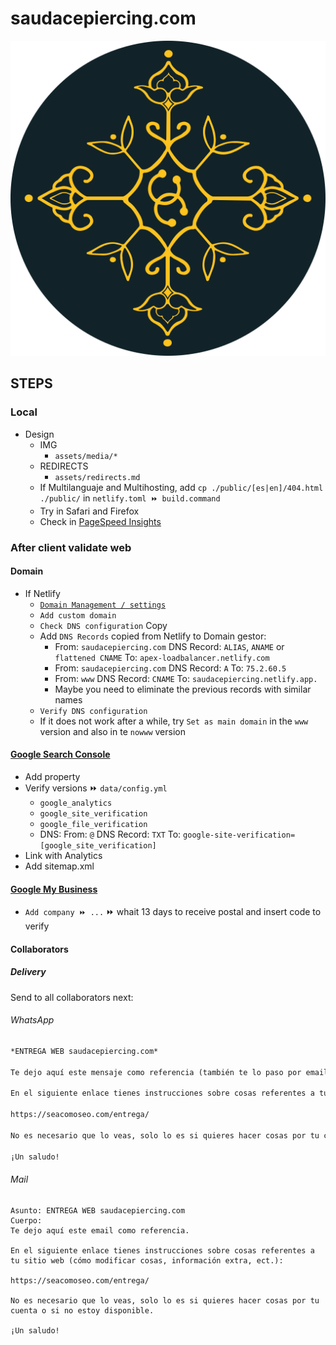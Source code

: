 # saudacepiercing.com

[![saudacepiercing.com](/assets/media/base/icon.png)](https://saudacepiercing.com/)


## STEPS


### Local

- Design
  - IMG
    - `assets/media/*`
  - REDIRECTS
    - `assets/redirects.md`
  - If Multilanguaje and Multihosting, add `cp ./public/[es|en]/404.html ./public/` in `netlify.toml ⏩ build.command`
  - Try in Safari and Firefox
  - Check in [PageSpeed Insights](https://pagespeed.web.dev/)


### After client validate web


#### Domain

- If Netlify
  - [`Domain Management / settings`](https://app.netlify.com/sites/saudacepiercing/settings/domain)
  - `Add custom domain`
  - `Check DNS configuration` Copy
  - Add `DNS Records` copied from Netlify to Domain gestor:
    - From: `saudacepiercing.com`
      DNS Record: `ALIAS`, `ANAME` or `flattened CNAME`
      To: `apex-loadbalancer.netlify.com`
    - From: `saudacepiercing.com`
      DNS Record: `A`
      To: `75.2.60.5`
    - From: `www`
      DNS Record: `CNAME`
      To: `saudacepiercing.netlify.app.`
    - Maybe you need to eliminate the previous records with similar names
  - `Verify DNS configuration`
  - If it does not work after a while, try `Set as main domain` in the `www` version and also in te `nowww` version


#### [Google Search Console](https://search.google.com/search-console)

- Add property
- Verify versions ⏩ `data/config.yml`
  - `google_analytics`
  - `google_site_verification`
  - `google_file_verification`
  - DNS:
    From: `@`
    DNS Record: `TXT`
    To: `google-site-verification=[google_site_verification]`
- Link with Analytics
- Add sitemap.xml


#### [Google My Business](https://business.google.com/)

- `Add company ⏩ ...` ⏩ whait 13 days to receive postal and insert code to verify


#### Collaborators

##### Delivery

Send to all collaborators next:

###### WhatsApp

```md
*ENTREGA WEB saudacepiercing.com*

Te dejo aquí este mensaje como referencia (también te lo paso por email con el asunto `ENTREGA WEB saudacepiercing.com`).

En el siguiente enlace tienes instrucciones sobre cosas referentes a tu sitio web (cómo modificar cosas, información extra, ect.):

https://seacomoseo.com/entrega/

No es necesario que lo veas, solo lo es si quieres hacer cosas por tu cuenta o si no estoy disponible.

¡Un saludo!
```

###### Mail

```
Asunto: ENTREGA WEB saudacepiercing.com
Cuerpo:
Te dejo aquí este email como referencia.

En el siguiente enlace tienes instrucciones sobre cosas referentes a tu sitio web (cómo modificar cosas, información extra, ect.):

https://seacomoseo.com/entrega/

No es necesario que lo veas, solo lo es si quieres hacer cosas por tu cuenta o si no estoy disponible.

¡Un saludo!
```
